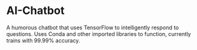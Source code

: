 # AI-Chatbot
A humorous chatbot that uses TensorFlow to intelligently respond to questions. Uses Conda and other imported libraries to function, currently trains with 99.99% accuracy.
